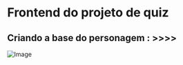 # Frontend do projeto de quiz 


## Criando a base do personagem : >>>>
![Image](https://user-images.githubusercontent.com/79381624/222020701-e0c64554-df8a-4d3d-b967-05eda5899ac6.png)

